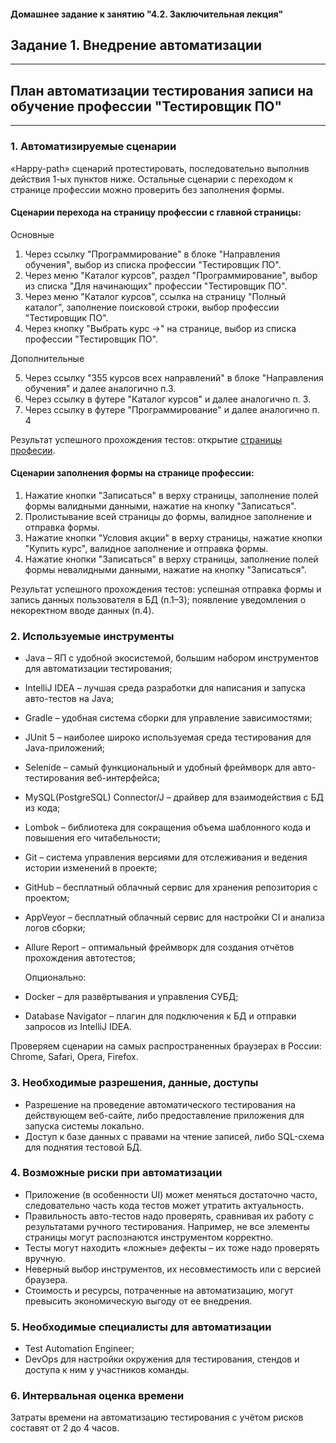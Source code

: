 #### Домашнее задание к занятию "4.2. Заключительная лекция"

## Задание 1. Внедрение автоматизации
***
## План автоматизации тестирования записи на обучение профессии "Тестировщик ПО"
***
### 1. Автоматизируемые сценарии
«Happy-path» сценарий протестировать, последовательно выполнив действия 1-ых пунктов ниже.
Остальные сценарии с переходом к странице профессии можно проверить без заполнения формы.
#### Сценарии перехода на страницу профессии с главной страницы:

Основные

1. Через ссылку "Программирование" в блоке "Направления обучения",
выбор из списка профессии "Тестировщик ПО".
2. Через меню "Каталог курсов", раздел "Программирование",
выбор из списка "Для начинающих" профессии "Тестировщик ПО".
3. Через меню "Каталог курсов", ссылка на страницу "Полный каталог", 
заполнение поисковой строки, выбор профессии "Тестировщик ПО".
4. Через кнопку "Выбрать курс →" на странице, выбор из списка профессии "Тестировщик ПО".

Дополнительные

5. Через ссылку "355 курсов всех направлений" в блоке "Направления обучения" и далее аналогично п.3.
6. Через ссылку в футере "Каталог курсов" и далее аналогично п. 3.
7. Через ссылку в футере "Программирование" и далее аналогично п. 4

Результат успешного прохождения тестов:
открытие [страницы професии](https://netology.ru/programs/qa).

#### Сценарии заполнения формы на странице профессии:

1. Нажатие кнопки "Записаться" в верху страницы, заполнение полей формы валидными данными, 
нажатие на кнопку "Записаться".
2. Пролистывание всей страницы до формы, валидное заполнение и отправка формы.
3. Нажатие кнопки "Условия акции" в верху страницы, нажатие кнопки "Купить курс",
валидное заполнение и отправка формы.
4. Нажатие кнопки "Записаться" в верху страницы, заполнение полей формы невалидными данными,
нажатие на кнопку "Записаться".

Результат успешного прохождения тестов:
успешная отправка формы и запись данных пользователя в БД (п.1–3);
появление уведомления о некоректном вводе данных (п.4).

### 2. Используемые инструменты
* Java – ЯП с удобной экосистемой, большим набором инструментов для автоматизации тестирования;
* IntelliJ IDEA – лучшая среда разработки для написания и запуска авто-тестов на Java;
* Gradle – удобная система сборки для управление зависимостями;
* JUnit 5 – наиболее широко используемая среда тестирования для Java-приложений;
* Selenide – самый функциональный и удобный фреймворк для авто-тестирования веб-интерфейса;
* MySQL(PostgreSQL) Connector/J – драйвер для взаимодействия с БД из кода;
* Lombok – библиотека для сокращения объема шаблонного кода и повышения его читабельности;
* Git – система управления версиями для отслеживания и ведения истории изменений в проекте;
* GitHub – бесплатный облачный сервис для хранения репозитория с проектом;
* AppVeyor – бесплатный облачный сервис для настройки CI и анализа логов сборки;
* Allure Report – оптимальный фреймворк для создания отчётов прохождения автотестов;

  Опционально:
* Docker – для развёртывания и управления СУБД;
* Database Navigator – плагин для подключения к БД и отправки запросов из IntelliJ IDEA.

Проверяем сценарии на самых распространенных браузерах в России: Chrome, Safari, Opera, Firefox.

### 3. Необходимые разрешения, данные, доступы

* Разрешение на проведение автоматического тестирования на действующем веб-сайте, 
либо предоставление приложения для запуска системы локально.
* Доступ к базе данных с правами на чтение записей, либо SQL-схема для поднятия тестовой БД.

### 4. Возможные риски при автоматизации
* Приложение (в особенности UI) может меняться достаточно часто, 
следовательно часть кода тестов может утратить актуальность.
* Правильность авто-тестов надо проверять, сравнивая их работу с результатами ручного тестирования.
Например, не все элементы страницы могут распознаются инструментом корректно.
* Тесты могут находить «ложные» дефекты – их тоже надо проверять вручную.
* Неверный выбор инструментов, их несовместимость или с версией браузера.
* Стоимость и ресурсы, потраченные на автоматизацию, могут превысить экономическую выгоду от ее внедрения.

### 5. Необходимые специалисты для автоматизации

* Test Automation Engineer;
* DevOps для настройки окружения для тестирования, стендов и доступа к ним у участников команды.

### 6. Интервальная оценка времени

Затраты времени на автоматизацию тестирования с учётом рисков составят от 2 до 4 часов.